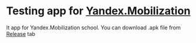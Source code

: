 # Testing app for [Yandex.Mobilization](https://academy.yandex.ru/events/mobdev/msk-2016/)

It app for Yandex.Mobilization school. You can download .apk file from [Release](https://github.com/LionZXY/TestForMobilization/releases) tab
